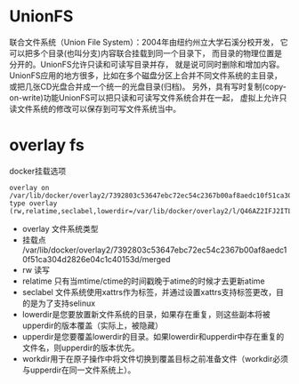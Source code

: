 # UnionFS

联合文件系统（Union File System）：2004年由纽约州立大学石溪分校开发，
它可以把多个目录(也叫分支)内容联合挂载到同一个目录下，
而目录的物理位置是分开的。UnionFS允许只读和可读写目录并存，
就是说可同时删除和增加内容。UnionFS应用的地方很多，比如在多个磁盘分区上合并不同文件系统的主目录，
或把几张CD光盘合并成一个统一的光盘目录(归档)。
另外，具有写时复制(copy-on-write)功能UnionFS可以把只读和可读写文件系统合并在一起，
虚拟上允许只读文件系统的修改可以保存到可写文件系统当中。

# overlay fs
docker挂载选项

```
overlay on /var/lib/docker/overlay2/7392803c53647ebc72ec54c2367b00af8aedc10f51ca304d2826e04c1c40153d/merged type overlay (rw,relatime,seclabel,lowerdir=/var/lib/docker/overlay2/l/Q46AZ2IFJ2ITL6VI5RIHFSM6IU:/var/lib/docker/overlay2/l/IZJ5KCZO6DQO4YBKR6ME7LCVEM:/var/lib/docker/overlay2/l/PLUJBFFW3YPGGWL2WMBIFC3ZR5,upperdir=/var/lib/docker/overlay2/7392803c53647ebc72ec54c2367b00af8aedc10f51ca304d2826e04c1c40153d/diff,workdir=/var/lib/docker/overlay2/7392803c53647ebc72ec54c2367b00af8aedc10f51ca304d2826e04c1c40153d/work)
```

- overlay 文件系统类型
- 挂载点 /var/lib/docker/overlay2/7392803c53647ebc72ec54c2367b00af8aedc10f51ca304d2826e04c1c40153d/merged 
- rw 读写
- relatime 只有当mtime/ctime的时间戳晚于atime的时候才去更新atime
- seclabel 文件系统使用xattrs作为标签，并通过设置xattrs支持标签更改，目的是为了支持selinux
- lowerdir是您要放置新文件系统的目录，如果存在重复，则这些副本将被upperdir的版本覆盖（实际上，被隐藏）
- upperdir是您要覆盖lowerdir的目录。如果lowerdir和upperdir中存在重复的文件名，则upperdir的版本优先。
- workdir用于在原子操作中将文件切换到覆盖目标之前准备文件（workdir必须与upperdir在同一文件系统上）。

